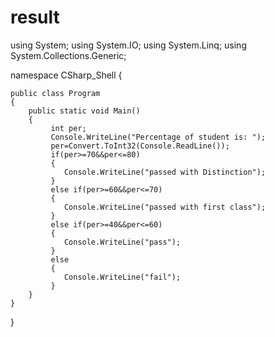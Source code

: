 # result
using System;
using System.IO;
using System.Linq;
using System.Collections.Generic;

namespace CSharp_Shell
{

    public class Program 
    {
        public static void Main()
        {
			 int per;
			 Console.WriteLine("Percentage of student is: ");
			 per=Convert.ToInt32(Console.ReadLine());
			 if(per>=70&&per<=80)
			 {
			 	Console.WriteLine("passed with Distinction");
			 }
			 else if(per>=60&&per<=70)
			 {
			 	Console.WriteLine("passed with first class");
			 }
			 else if(per>=40&&per<=60)
			 {
			 	Console.WriteLine("pass");
			 }
			 else
			 {
			 	Console.WriteLine("fail");
			 }
        }
    }
}
